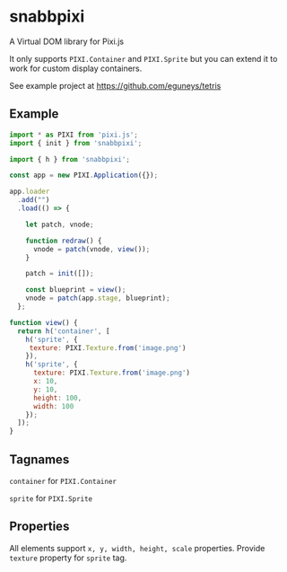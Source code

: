 # snabbpixi
A Virtual DOM library for Pixi.js

It only supports `PIXI.Container` and `PIXI.Sprite` but you can extend it to work for custom display containers.

See example project at https://github.com/eguneys/tetris

## Example

```javascript
import * as PIXI from 'pixi.js';
import { init } from 'snabbpixi';

import { h } from 'snabbpixi';

const app = new PIXI.Application({});

app.loader
  .add("")
  .load(() => {

    let patch, vnode;

    function redraw() {
      vnode = patch(vnode, view());
    }

    patch = init([]);

    const blueprint = view();
    vnode = patch(app.stage, blueprint);
  };

function view() {
  return h('container', [
    h('sprite', {
     texture: PIXI.Texture.from('image.png')
    }),
    h('sprite', {
      texture: PIXI.Texture.from('image.png')
      x: 10,
      y: 10,
      height: 100,
      width: 100
    });
  ]);
}
```

## Tagnames

`container` for `PIXI.Container`
    
`sprite` for `PIXI.Sprite`

## Properties

All elements support `x, y, width, height, scale` properties.
Provide `texture` property for `sprite` tag.
